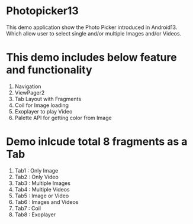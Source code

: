 # Photopicker13
This demo application show the Photo Picker introduced in Android13. Which allow user to select single and/or multiple Images and/or Videos.

# This demo includes below feature and functionality

1. Navigation
2. ViewPager2
3. Tab Layout with Fragments
4. Coil for Image loading
5. Exoplayer to play Video
7. Palette API for getting color from Image

# Demo inlcude total 8 fragments as a Tab

1. Tab1 : Only Image
2. Tab2 : Only Video
3. Tab3 : Multiple Images
4. Tab4 : Multiple Videos
5. Tab5 : Image or Video
6. Tab6 : Images and Videos
7. Tab7 : Coil
8. Tab8 : Exoplayer
